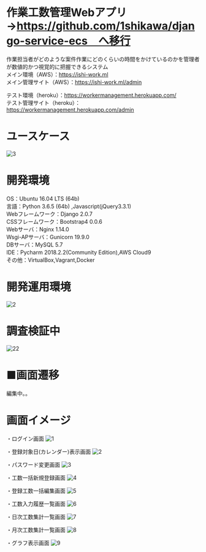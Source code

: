 # 作業工数管理Webアプリ→https://github.com/1shikawa/django-service-ecs　へ移行
作業担当者がどのような案件作業にどのくらいの時間をかけているのかを管理者が数値的かつ視覚的に把握できるシステム\
メイン環境（AWS）：https://ishi-work.ml<br>
メイン管理サイト（AWS）：https://ishi-work.ml/admin

テスト環境（heroku）：https://workermanagement.herokuapp.com/<br>
テスト管理サイト（heroku）：https://workermanagement.herokuapp.com/admin<br>

# ユースケース
![3](https://user-images.githubusercontent.com/40058717/50887026-657ca300-1435-11e9-89fb-a23e1d3b7ae2.png)


# 開発環境
OS：Ubuntu 16.04 LTS (64b)\
言語：Python 3.6.5 (64b) ,Javascript(jQuery3.3.1)\
Webフレームワーク：Django 2.0.7\
CSSフレームワーク：Bootstrap4 0.0.6\
Webサーバ：Nginx 1.14.0\
Wsgi-APサーバ：Gunicorn 19.9.0\
DBサーバ：MySQL 5.7\
IDE：Pycharm 2018.2.2(Community Edition),AWS Cloud9\
その他：VirtualBox,Vagrant,Docker

# 開発運用環境
![2](https://user-images.githubusercontent.com/40058717/50886809-ca83c900-1434-11e9-8f53-8854536ccfc5.png)

# 調査検証中
![22](https://user-images.githubusercontent.com/40058717/49131104-2e857e80-f31a-11e8-8d1a-a14eb798db66.png)

# ■画面遷移
編集中。。

# 画面イメージ
・ログイン画面
![1](https://user-images.githubusercontent.com/40058717/46464857-5963c280-c802-11e8-968a-7e2001d3d29a.png)

・登録対象日(カレンダー)表示画面
![2](https://user-images.githubusercontent.com/40058717/46464858-5963c280-c802-11e8-91ab-dcd883b0aad3.png)

・パスワード変更画面
![3](https://user-images.githubusercontent.com/40058717/46464859-5963c280-c802-11e8-8a2f-a8d3c2e82723.png)

・工数一括新規登録画面
![4](https://user-images.githubusercontent.com/40058717/46464860-59fc5900-c802-11e8-9604-80c791c149d8.png)

・登録工数一括編集画面
![5](https://user-images.githubusercontent.com/40058717/46464861-59fc5900-c802-11e8-851c-f44ed6b29153.png)

・工数入力履歴一覧画面
![6](https://user-images.githubusercontent.com/40058717/46464862-59fc5900-c802-11e8-8c47-98dcb5796332.png)

・日次工数集計一覧画面
![7](https://user-images.githubusercontent.com/40058717/46464863-59fc5900-c802-11e8-80ac-b1dc7eb6c12f.png)

・月次工数集計一覧画面
![8](https://user-images.githubusercontent.com/40058717/46464865-5a94ef80-c802-11e8-8d60-8005c5104b28.png)

・グラフ表示画面
![9](https://user-images.githubusercontent.com/40058717/46464866-5a94ef80-c802-11e8-9af8-4589f34d3b0e.png)
